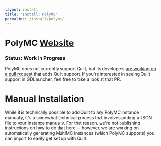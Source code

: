 ```yaml
---
layout: install
title: "Install: PolyMC"
permalink: /install/polymc/
---
```


# PolyMC <a href="https://polymc.org" class="button is-link is-pulled-right"><span class="icon"><i class="fas fa-globe"></i></span><span>Website</span></a>

### Status: Work In Progress

PolyMC does not currently support Quilt, but its developers 
[are working on a pull request](https://github.com/PolyMC/PolyMC/pull/185) that adds Quilt support. If you're
interested in seeing Quilt support in GDLauncher, feel free to take a look at that PR.

# Manual Installation

While it is technically possible to add Quilt to any PolyMC instance manually, it's a somewhat technical process that
involves adding a JSON file to your instance manually. For that reason, we're not publishing instructions on how to do
that here &mdash; however, we are working on automatically generating MultiMC instances (which PolyMC supports) you can 
import to easily get set up with Quilt.
